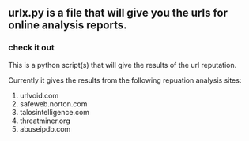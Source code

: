 
## urlx.py is a file that will give you the urls for online analysis reports. 
### check it out 


This is a python script(s) that will give the results of the url reputation. 

Currently it gives the results from the following repuation analysis sites: 

1. urlvoid.com
2. safeweb.norton.com
3. talosintelligence.com
4. threatminer.org
5. abuseipdb.com
